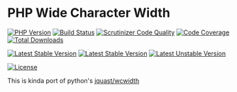 # PHP Wide Character Width

[![PHP Version](https://img.shields.io/packagist/php-v/alecrabbit/php-wcwidth.svg)](https://php.net)
[![Build Status](https://travis-ci.org/alecrabbit/php-wcwidth.svg?branch=master)](https://travis-ci.org/alecrabbit/php-wcwidth)
[![Scrutinizer Code Quality](https://scrutinizer-ci.com/g/alecrabbit/php-wcwidth/badges/quality-score.png?b=master)](https://scrutinizer-ci.com/g/alecrabbit/php-wcwidth/?branch=master)
[![Code Coverage](https://scrutinizer-ci.com/g/alecrabbit/php-wcwidth/badges/coverage.png?b=master)](https://scrutinizer-ci.com/g/alecrabbit/php-wcwidth/?branch=master)
[![Total Downloads](https://poser.pugx.org/alecrabbit/php-wcwidth/downloads)](https://packagist.org/packages/alecrabbit/php-wcwidth)

[![Latest Stable Version](https://poser.pugx.org/alecrabbit/php-wcwidth/v/stable)](https://packagist.org/packages/alecrabbit/php-wcwidth)
[![Latest Stable Version](https://img.shields.io/packagist/v/alecrabbit/php-wcwidth.svg)](https://packagist.org/packages/alecrabbit/php-wcwidth)
[![Latest Unstable Version](https://poser.pugx.org/alecrabbit/php-wcwidth/v/unstable)](https://packagist.org/packages/alecrabbit/php-wcwidth)

[![License](https://poser.pugx.org/alecrabbit/php-wcwidth/license)](https://packagist.org/packages/alecrabbit/php-wcwidth)

This is kinda port of python's [jquast/wcwidth](https://github.com/jquast/wcwidth)

